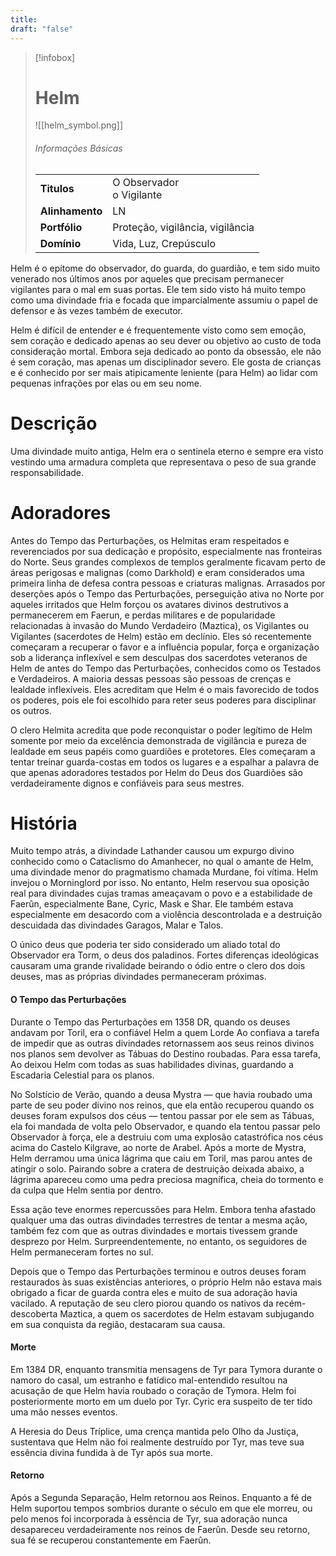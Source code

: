 ```yaml
---
title: 
draft: "false"
---
```

> [!infobox]
> # Helm
> ![[helm_symbol.png]]
> ###### Informações Básicas
> | | |
> | ---- | ---- |
> | **Titulos** | O Observador<br/>o Vigilante |
> | **Alinhamento** | LN |
> | **Portfólio** | Proteção, vigilância, vigilância |
> | **Domínio** | Vida, Luz, Crepúsculo |

Helm é o epítome do observador, do guarda, do guardião, e tem sido muito venerado nos últimos anos por aqueles que precisam permanecer vigilantes para o mal em suas portas. Ele tem sido visto há muito tempo como uma divindade fria e focada que imparcialmente assumiu o papel de defensor e às vezes também de executor.

Helm é difícil de entender e é frequentemente visto como sem emoção, sem coração e dedicado apenas ao seu dever ou objetivo ao custo de toda consideração mortal. Embora seja dedicado ao ponto da obsessão, ele não é sem coração, mas apenas um disciplinador severo. Ele gosta de crianças e é conhecido por ser mais atipicamente leniente (para Helm) ao lidar com pequenas infrações por elas ou em seu nome.

# Descrição
Uma divindade muito antiga, Helm era o sentinela eterno e sempre era visto vestindo uma armadura completa que representava o peso de sua grande responsabilidade.

# Adoradores
Antes do Tempo das Perturbações, os Helmitas eram respeitados e reverenciados por sua dedicação e propósito, especialmente nas fronteiras do Norte. Seus grandes complexos de templos geralmente ficavam perto de áreas perigosas e malignas (como Darkhold) e eram considerados uma primeira linha de defesa contra pessoas e criaturas malignas. Arrasados ​​por deserções após o Tempo das Perturbações, perseguição ativa no Norte por aqueles irritados que Helm forçou os avatares divinos destrutivos a permanecerem em Faerun, e perdas militares e de popularidade relacionadas à invasão do Mundo Verdadeiro (Maztica), os Vigilantes ou Vigilantes (sacerdotes de Helm) estão em declínio. Eles só recentemente começaram a recuperar o favor e a influência popular, força e organização sob a liderança inflexível e sem desculpas dos sacerdotes veteranos de Helm de antes do Tempo das Perturbações, conhecidos como os Testados e Verdadeiros. A maioria dessas pessoas são pessoas de crenças e lealdade inflexíveis. Eles acreditam que Helm é o mais favorecido de todos os poderes, pois ele foi escolhido para reter seus poderes para disciplinar os outros.

O clero Helmita acredita que pode reconquistar o poder legítimo de Helm somente por meio da excelência demonstrada de vigilância e pureza de lealdade em seus papéis como guardiões e protetores. Eles começaram a tentar treinar guarda-costas em todos os lugares e a espalhar a palavra de que apenas adoradores testados por Helm do Deus dos Guardiões são verdadeiramente dignos e confiáveis ​​para seus mestres.

# História
Muito tempo atrás, a divindade Lathander causou um expurgo divino conhecido como o Cataclismo do Amanhecer, no qual o amante de Helm, uma divindade menor do pragmatismo chamada Murdane, foi vítima. Helm invejou o Morninglord por isso. No entanto, Helm reservou sua oposição real para divindades cujas tramas ameaçavam o povo e a estabilidade de Faerûn, especialmente Bane, Cyric, Mask e Shar. Ele também estava especialmente em desacordo com a violência descontrolada e a destruição descuidada das divindades Garagos, Malar e Talos.

O único deus que poderia ter sido considerado um aliado total do Observador era Torm, o deus dos paladinos. Fortes diferenças ideológicas causaram uma grande rivalidade beirando o ódio entre o clero dos dois deuses, mas as próprias divindades permaneceram próximas.

#### O Tempo das Perturbações
Durante o Tempo das Perturbações em 1358 DR, quando os deuses andavam por Toril, era o confiável Helm a quem Lorde Ao confiava a tarefa de impedir que as outras divindades retornassem aos seus reinos divinos nos planos sem devolver as Tábuas do Destino roubadas. Para essa tarefa, Ao deixou Helm com todas as suas habilidades divinas, guardando a Escadaria Celestial para os planos.

No Solstício de Verão, quando a deusa Mystra — que havia roubado uma parte de seu poder divino nos reinos, que ela então recuperou quando os deuses foram expulsos dos céus — tentou passar por ele sem as Tábuas, ela foi mandada de volta pelo Observador, e quando ela tentou passar pelo Observador à força, ele a destruiu com uma explosão catastrófica nos céus acima do Castelo Kilgrave, ao norte de Arabel. Após a morte de Mystra, Helm derramou uma única lágrima que caiu em Toril, mas parou antes de atingir o solo. Pairando sobre a cratera de destruição deixada abaixo, a lágrima apareceu como uma pedra preciosa magnífica, cheia do tormento e da culpa que Helm sentia por dentro.

Essa ação teve enormes repercussões para Helm. Embora tenha afastado qualquer uma das outras divindades terrestres de tentar a mesma ação, também fez com que as outras divindades e mortais tivessem grande desprezo por Helm. Surpreendentemente, no entanto, os seguidores de Helm permaneceram fortes no sul.

Depois que o Tempo das Perturbações terminou e outros deuses foram restaurados às suas existências anteriores, o próprio Helm não estava mais obrigado a ficar de guarda contra eles e muito de sua adoração havia vacilado. A reputação de seu clero piorou quando os nativos da recém-descoberta Maztica, a quem os sacerdotes de Helm estavam subjugando em sua conquista da região, destacaram sua causa.

#### Morte
Em 1384 DR, enquanto transmitia mensagens de Tyr para Tymora durante o namoro do casal, um estranho e fatídico mal-entendido resultou na acusação de que Helm havia roubado o coração de Tymora. Helm foi posteriormente morto em um duelo por Tyr. Cyric era suspeito de ter tido uma mão nesses eventos.

A Heresia do Deus Tríplice, uma crença mantida pelo Olho da Justiça, sustentava que Helm não foi realmente destruído por Tyr, mas teve sua essência divina fundida à de Tyr após sua morte.

#### Retorno
Após a Segunda Separação, Helm retornou aos Reinos. Enquanto a fé de Helm suportou tempos sombrios durante o século em que ele morreu, ou pelo menos foi incorporada à essência de Tyr, sua adoração nunca desapareceu verdadeiramente nos reinos de Faerûn. Desde seu retorno, sua fé se recuperou constantemente em Faerûn.